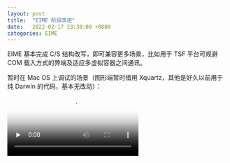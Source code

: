 ```yaml
---
layout: post
title:  "EIME 阶段改进"
date:   2022-02-17 23:30:00 +0800
categories: EIME
---
```


EIME 基本完成 C/S 结构改写，即可兼容更多场景，比如用于 TSF 平台可规避 COM 载入方式的弊端及适应多虚拟容器之间通讯。

暂时在 Mac OS 上调试的场景（图形端暂时借用 Xquartz，其他是好久以前用于纯 Darwin 的代码，基本无改动）：
<video id="video" controls="" preload="none" poster="Anthony Lee">
<source id="mp4" src="https://media.githubusercontent.com/media/DonAnthonyLee/DonAnthonyLee.github.io/main/images/eime-server-client.mp4" type="video/mp4">
</video>


